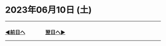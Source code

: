 # 2023年06月10日 (土)

---

### [◀️前日へ](https://github.com/yuasys/chatty-journal/blob/main/2023/06/2023-06-09.md)&emsp;&emsp;&emsp;&emsp;[翌日へ▶️](https://github.com/yuasys/chatty-journal/blob/main/2023/06/2023-06-11.md)

---
